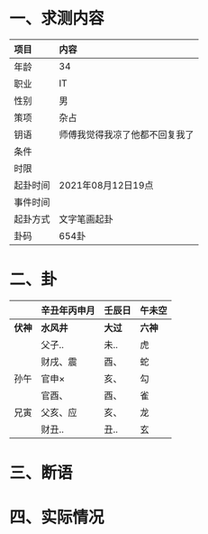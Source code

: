 # 一、求测内容
|项目|内容|
|:-|:-|
|年龄|34|
|职业|IT|
|性别|男|
|策项|杂占|
|钥语|师傅我觉得我凉了他都不回复我了|
|条件||
|时限||
|起卦时间|2021年08月12日19点|
|事件时间||
|起卦方式|文字笔画起卦|
|卦码|654卦|

# 二、卦
||辛丑年丙申月|壬辰日|午未空|
|:-|:-|:-|:-|
|**伏神**|**水风井**|**大过**|**六神**|
||父子..|未..|虎|
||财戌、震|酉、|蛇|
|孙午|官申×|亥、|勾|
||官酉、|酉、|雀|
|兄寅|父亥、应|亥、|龙|
||财丑..|丑..|玄|


# 三、断语

# 四、实际情况